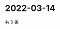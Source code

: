 # 2022-03-14

共 0 条

<!-- BEGIN WEIBO -->
<!-- 最后更新时间 Mon Mar 14 2022 20:20:31 GMT+0800 (China Standard Time) -->

<!-- END WEIBO -->
